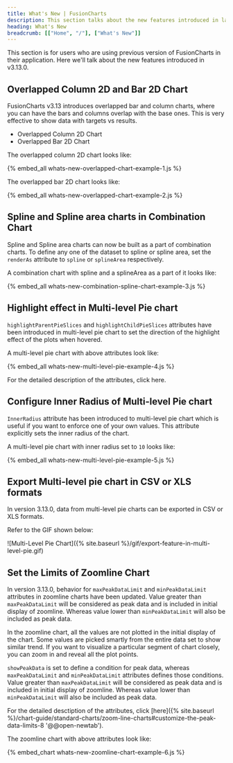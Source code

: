 ```yaml
---
title: What's New | FusionCharts
description: This section talks about the new features introduced in latest version.
heading: What's New
breadcrumb: [["Home", "/"], ["What's New"]]
---
```


This section is for users who are using previous version of FusionCharts in their application. Here we'll talk about the new features introduced in v3.13.0.

## Overlapped Column 2D and Bar 2D Chart

FusionCharts v3.13 introduces overlapped bar and column charts, where you can have the bars and columns overlap with the base ones. This is very effective to show data with targets vs results.  

* Overlapped Column 2D Chart
* Overlapped Bar 2D Chart

The overlapped column 2D chart looks like:

{% embed_all whats-new-overlapped-chart-example-1.js %}

The overlapped bar 2D chart looks like:

{% embed_all whats-new-overlapped-chart-example-2.js %}

## Spline and Spline area charts in Combination Chart

Spline and Spline area charts can now be built as a part of combination charts. To define any one of the dataset to spline or spline area, set the `renderAs` attribute to `spline` or `splineArea` respectively.

A combination chart with spline and a splineArea as a part of it looks like:

{% embed_all whats-new-combination-spline-chart-example-3.js %}

## Highlight effect in Multi-level Pie chart

`highlightParentPieSlices` and `highlightChildPieSlices` attributes have been introduced in multi-level pie chart to set the direction of the highlight effect of the plots when hovered. 

A multi-level pie chart with above attributes look like:

{% embed_all whats-new-multi-level-pie-example-4.js %}

For the detailed description of the attributes, click here.

## Configure Inner Radius of Multi-level Pie chart

`InnerRadius` attribute has been introduced to multi-level pie chart which is useful if you want to enforce one of your own values. This attribute explicitly sets the inner radius of the chart.

A multi-level pie chart with inner radius set to `10` looks like:

{% embed_all whats-new-multi-level-pie-example-5.js %}

## Export Multi-level pie chart in CSV or XLS formats

In version 3.13.0, data from multi-level pie charts can be exported in CSV or XLS formats.

Refer to the GIF shown below:

![Multi-Level Pie Chart]({% site.baseurl %}/gif/export-feature-in-multi-level-pie.gif)

## Set the Limits of Zoomline Chart

In version 3.13.0, behavior for `maxPeakDataLimit` and `minPeakDataLimit` attributes in zoomline charts have been updated. Value greater than `maxPeakDataLimit` will be considered as peak data and is included in initial display of zoomline. Whereas value lower than `minPeakDataLimit` will also be included as peak data.

In the zoomline chart, all the values are not plotted in the initial display of the chart. Some values are picked smartly from the entire data set to show similar trend. If you want to visualize a particular segment of chart closely, you can zoom in and reveal all the plot points.

`showPeakData` is set to define a condition for peak data, whereas `maxPeakDataLimit` and `minPeakDataLimit` attributes defines those conditions. Value greater than `maxPeakDataLimit` will be considered as peak data and is included in initial display of zoomline. Whereas value lower than `minPeakDataLimit` will also be included as peak data.

For the detailed desctiption of the attributes, click [here]({% site.baseurl %}/chart-guide/standard-charts/zoom-line-charts#customize-the-peak-data-limits-8 '@@open-newtab').

The zoomline chart with above attributes look like:

{% embed_chart whats-new-zoomline-chart-example-6.js %}